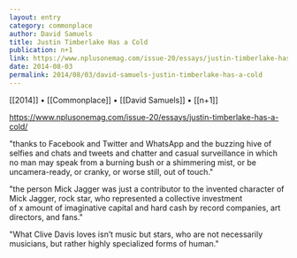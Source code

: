 ```yaml
---
layout: entry
category: commonplace
author: David Samuels
title: Justin Timberlake Has a Cold
publication: n+1
link: https://www.nplusonemag.com/issue-20/essays/justin-timberlake-has-a-cold/
date: 2014-08-03
permalink: 2014/08/03/david-samuels-justin-timberlake-has-a-cold
---
```


[[2014]] • [[Commonplace]] • [[David Samuels]] • [[n+1]]

https://www.nplusonemag.com/issue-20/essays/justin-timberlake-has-a-cold/

"thanks to Facebook and Twitter and WhatsApp and the buzzing hive of selfies and chats and tweets and chatter and casual surveillance in which no man may speak from a burning bush or a shimmering mist, or be uncamera-ready, or cranky, or worse still, out of touch."

"the person Mick Jagger was just a contributor to the invented character of Mick Jagger, rock star, who represented a collective investment of x amount of imaginative capital and hard cash by record companies, art directors, and fans."

"What Clive Davis loves isn’t music but stars, who are not necessarily musicians, but rather highly specialized forms of human."


